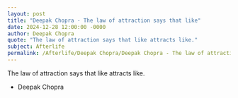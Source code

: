 ```yaml
---
layout: post
title: "Deepak Chopra - The law of attraction says that like"
date: 2024-12-28 12:00:00 -0000
author: Deepak Chopra
quote: "The law of attraction says that like attracts like."
subject: Afterlife
permalink: /Afterlife/Deepak Chopra/Deepak Chopra - The law of attraction says that like
---
```


The law of attraction says that like attracts like.

- Deepak Chopra
